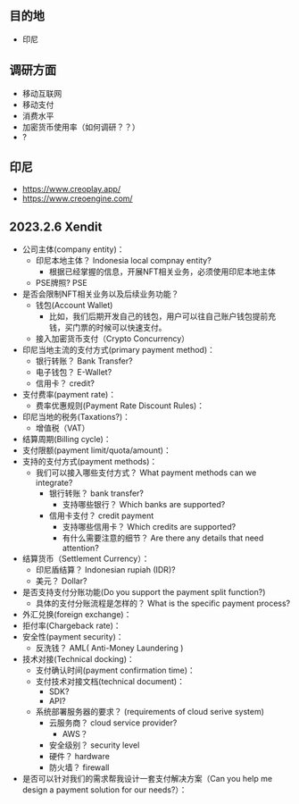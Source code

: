 <!--
 * @Author: yqq
 * @Email: youngqqcn@gmail.com
 * @Date: 2023-01-29 19:06:26
 * @Description: file content
-->

## 目的地

- 印尼

## 调研方面

- 移动互联网
- 移动支付
- 消费水平
- 加密货币使用率（如何调研？？）
- ?


## 印尼

- https://www.creoplay.app/
- https://www.creoengine.com/



## 2023.2.6 Xendit

- 公司主体(company entity)：
  - 印尼本地主体？ Indonesia local compnay entity?
    - 根据已经掌握的信息，开展NFT相关业务，必须使用印尼本地主体
  - PSE牌照? PSE
- 是否会限制NFT相关业务以及后续业务功能？
  - 钱包(Account Wallet)
    - 比如，我们后期开发自己的钱包，用户可以往自己账户钱包提前充钱，买门票的时候可以快速支付。
  - 接入加密货币支付（Crypto Concurrency）
- 印尼当地主流的支付方式(primary payment method)：
  - 银行转账？ Bank Transfer?
  - 电子钱包？ E-Wallet?
  - 信用卡？ credit?
- 支付费率(payment rate)：
  - 费率优惠规则(Payment Rate Discount Rules)：
- 印尼当地的税务(Taxations?)：
  - 增值税（VAT）
- 结算周期(Billing cycle)：
- 支付限额(payment limit/quota/amount)：
- 支持的支付方式(payment methods)：
  - 我们可以接入哪些支付方式？ What payment methods can we integrate?
    - 银行转账？ bank transfer?
      - 支持哪些银行？ Which banks are supported?
    - 信用卡支付？ credit payment
      - 支持哪些信用卡？ Which credits are supported?
      - 有什么需要注意的细节？ Are there any details that need attention?
- 结算货币（Settlement Currency）：
  - 印尼盾结算？ Indonesian rupiah (IDR)?
  - 美元？ Dollar?
- 是否支持支付分账功能(Do you support the payment split function?)
  - 具体的支付分账流程是怎样的？ What is the specific payment process?
- 外汇兑换(foreign exchange)：
- 拒付率(Chargeback rate)：
- 安全性(payment security)：
  - 反洗钱？ AML( Anti-Money Laundering )
- 技术对接(Technical docking)：
  - 支付确认时间(payment confirmation time)：
  - 支付技术对接文档(technical document)：
    - SDK?
    - API?
  - 系统部署服务器的要求？ (requirements of cloud serive system)
    - 云服务商？ cloud service provider?
      - AWS？
    - 安全级别？ security level
    - 硬件？  hardware
    - 防火墙？  firewall
- 是否可以针对我们的需求帮我设计一套支付解决方案（Can you help me design a payment solution for our needs?）：




